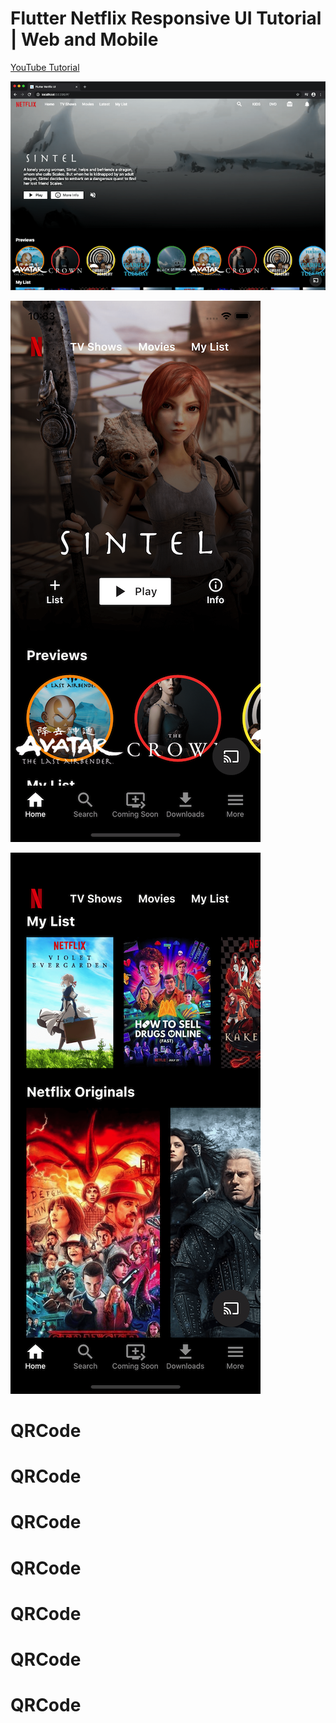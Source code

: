 # Flutter Netflix Responsive UI Tutorial | Web and Mobile

[YouTube Tutorial](https://youtu.be/rJKN_880b-M)

![Web Screenshot](screenshots/web.png)

![Mobile Screenshot 1](screenshots/mobile0.png)

![Mobile Screenshot 2](screenshots/mobile1.png)
# QRCode
# QRCode
# QRCode
# QRCode
# QRCode
# QRCode
# QRCode
